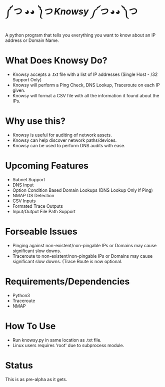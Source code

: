 # ༼ つ ◕_◕ ༽つ Knowsy ༼ つ ◕_◕ ༽つ
A python program that tells you everything you want to know about an IP address or Domain Name.

# What Does Knowsy Do?
- Knowsy accepts a .txt file with a list of IP addresses (Single Host - /32 Support Only)
- Knowsy will perform a Ping Check, DNS Lookup, Traceroute on each IP given.
- Knowsy will  format a CSV file with all the information it found about the IPs.

# Why use this?
- Knowsy is useful for auditing of network assets.
- Knowsy can help discover network paths/devices.
- Knowsy can be used to perform DNS audits with ease.

# Upcoming Features
- Subnet Support
- DNS Input
- Option Condition Based Domain Lookups (DNS Lookup Only If Ping)
- NMAP OS Detection
- CSV Inputs
- Formated Trace Outputs
- Input/Output File Path Support

# Forseable Issues
- Pinging against non-existent/non-pingable IPs or Domains may cause significant slow downs.
- Traceroute to non-existent/non-pingable IPs or Domains may cause significant slow downs. (Trace Route is now optional.

# Requirements/Dependencies
- Python3
- Traceroute
- NMAP

# How To Use
- Run knowsy.py in same location as <hosts>.txt file.
- Linux users requires 'root' due to subprocess module.

# Status
This is as pre-alpha as it gets.
